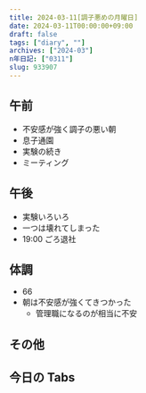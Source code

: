 ```yaml
---
title: 2024-03-11[調子悪めの月曜日]
date: 2024-03-11T00:00:00+09:00
draft: false
tags: ["diary", ""]
archives: ["2024-03"]
n年日記: ["0311"]
slug: 933907
---
```


## 午前

- 不安感が強く調子の悪い朝
- 息子通園
- 実験の続き
- ミーティング

## 午後

- 実験いろいろ
- 一つは壊れてしまった
- 19:00 ごろ退社

## 体調

- 66
- 朝は不安感が強くてきつかった
  - 管理職になるのが相当に不安

## その他

## 今日の Tabs
